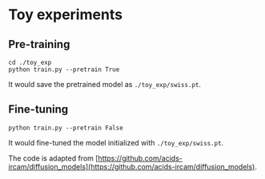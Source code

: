# Toy experiments

## Pre-training
```
cd ./toy_exp
python train.py --pretrain True
```
It would save the pretrained model as `./toy_exp/swiss.pt`.

## Fine-tuning 
```
python train.py --pretrain False
```
It would fine-tuned the model initialized with `./toy_exp/swiss.pt`.

The code is adapted from [https://github.com/acids-ircam/diffusion_models](https://github.com/acids-ircam/diffusion_models).